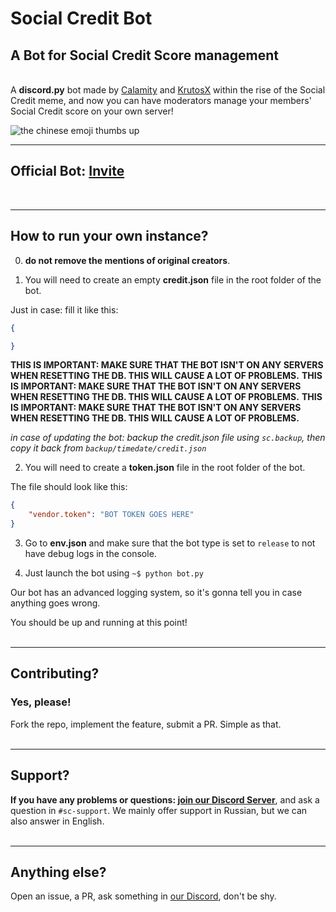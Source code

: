 # Social Credit Bot
## **A Bot for Social Credit Score management**
\
A **discord.py** bot made by [Calamity](https://clmty.xyz) and [KrutosX](https://github.com/KrutosVIP) within the rise of the Social Credit meme, and now you can have moderators manage your members' Social Credit score on your own server!

![the chinese emoji thumbs up](https://images-ext-2.discordapp.net/external/ca1_bYpaa-gjPJvExilq5G1zgaj1OJLhj5OCSzkxdvI/%3Fsize%3D1024/https/cdn.discordapp.com/avatars/895688121285509151/a89b1630ae57e50586c078a5f496828b.webp?width=676&height=676)

---

## **Official Bot: [Invite](https://discord.com/oauth2/authorize?client_id=895688121285509151&permissions=380104993856&scope=bot)**
<br>

---
## How to run your own instance?

0. **do not remove the mentions of original creators**.

1. You will need to create an empty **credit.json** file in the root folder of the bot.

Just in case: fill it like this:
```json
{

}
```

**THIS IS IMPORTANT: MAKE SURE THAT THE BOT ISN'T ON ANY SERVERS WHEN RESETTING THE DB. THIS WILL CAUSE A LOT OF PROBLEMS.**
**THIS IS IMPORTANT: MAKE SURE THAT THE BOT ISN'T ON ANY SERVERS WHEN RESETTING THE DB. THIS WILL CAUSE A LOT OF PROBLEMS.**
**THIS IS IMPORTANT: MAKE SURE THAT THE BOT ISN'T ON ANY SERVERS WHEN RESETTING THE DB. THIS WILL CAUSE A LOT OF PROBLEMS.**

*in case of updating the bot: backup the credit.json file using `sc.backup`, then copy it back from `backup/timedate/credit.json`*

2. You will need to create a **token.json** file in the root folder of the bot.

The file should look like this:
```json
{
    "vendor.token": "BOT TOKEN GOES HERE"
}
```

3. Go to **env.json** and make sure that the bot type is set to `release` to not have debug logs in the console.

4. Just launch the bot using `~$ python bot.py`

Our bot has an advanced logging system, so it's gonna tell you in case anything goes wrong.

You should be up and running at this point!
<br><br>

---
## Contributing?
### **Yes, please!**

Fork the repo, implement the feature, submit a PR. Simple as that.
<br><br>

---
## Support?
**If you have any problems or questions: [join our Discord Server](https://discord.gg/RNSSJatNbq)**, and ask a question in `#sc-support`. We mainly offer support in Russian, but we can also answer in English.
<br><br>

---
## Anything else?
Open an issue, a PR, ask something in [our Discord](https://discord.gg/RNSSJatNbq), don't be shy.
